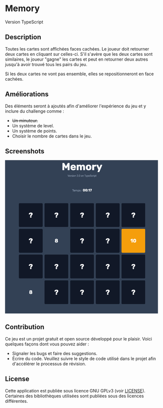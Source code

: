 # Memory

Version TypeScript

## Description

Toutes les cartes sont affichées faces cachées. Le joueur doit retourner deux cartes en cliquant sur celles-ci. S'il
s'avère que les deux cartes sont similaires, le joueur "gagne" les cartes et peut en retourner deux autres jusqu'à avoir
trouvé tous les pairs du jeu.

Si les deux cartes ne vont pas ensemble, elles se repositionneront en face cachées.

## Améliorations

Des éléments seront à ajoutés afin d'améliorer l'expérience du jeu et y inclure du challenge comme :
* ~~Un minuteur.~~
* Un système de level.
* Un système de points.
* Choisir le nombre de cartes dans le jeu.

## Screenshots

![Preview](preview.png)

## Contribution

Ce jeu est un projet gratuit et open source développé pour le plaisir. Voici quelques façons dont vous pouvez aider :
* Signaler les bugs et faire des suggestions.
* Écrire du code. Veuillez suivre le style de code utilisé dans le projet afin d'accélérer le processus de révision.

## License

Cette application est publiée sous licence GNU GPLv3 (voir [LICENSE](https://github.com/wallabag/android-app/blob/master/LICENSE)). Certaines des bibliothèques utilisées sont
publiées sous des licences différentes.
